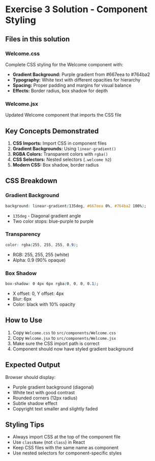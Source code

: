# Exercise 3 Solution - Component Styling

## Files in this solution

### Welcome.css
Complete CSS styling for the Welcome component with:
- **Gradient Background:** Purple gradient from #667eea to #764ba2
- **Typography:** White text with different opacities for hierarchy
- **Spacing:** Proper padding and margins for visual balance
- **Effects:** Border radius, box shadow for depth

### Welcome.jsx
Updated Welcome component that imports the CSS file

## Key Concepts Demonstrated

1. **CSS Imports:** Import CSS in component files
2. **Gradient Backgrounds:** Using `linear-gradient()`
3. **RGBA Colors:** Transparent colors with `rgba()`
4. **CSS Selectors:** Nested selectors (`.welcome h2`)
5. **Modern CSS:** Box shadow, border radius

## CSS Breakdown

### Gradient Background
```css
background: linear-gradient(135deg, #667eea 0%, #764ba2 100%);
```
- `135deg` - Diagonal gradient angle
- Two color stops: blue-purple to purple

### Transparency
```css
color: rgba(255, 255, 255, 0.9);
```
- RGB: 255, 255, 255 (white)
- Alpha: 0.9 (90% opaque)

### Box Shadow
```css
box-shadow: 0 4px 6px rgba(0, 0, 0, 0.1);
```
- X offset: 0, Y offset: 4px
- Blur: 6px
- Color: black with 10% opacity

## How to Use

1. Copy `Welcome.css` to `src/components/Welcome.css`
2. Copy `Welcome.jsx` to `src/components/Welcome.jsx`
3. Make sure the CSS import path is correct
4. Component should now have styled gradient background

## Expected Output

Browser should display:
- Purple gradient background (diagonal)
- White text with good contrast
- Rounded corners (12px radius)
- Subtle shadow effect
- Copyright text smaller and slightly faded

## Styling Tips

- Always import CSS at the top of the component file
- Use `className` (not `class`) in React
- Keep CSS files with the same name as component
- Use nested selectors for component-specific styles
